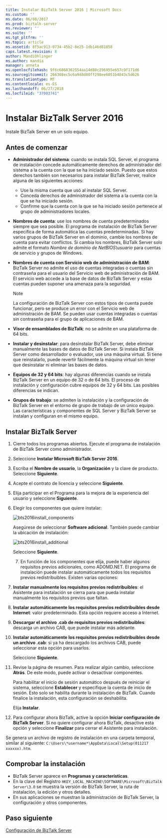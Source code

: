 ```yaml
---
title: Instalar BizTalk Server 2016 | Microsoft Docs
ms.custom: ''
ms.date: 06/08/2017
ms.prod: biztalk-server
ms.reviewer: ''
ms.suite: ''
ms.tgt_pltfrm: ''
ms.topic: article
ms.assetid: 8f5ac913-0734-45b2-8e25-1db146d81858
caps.latest.revision: 8
author: MandiOhlinger
ms.author: mandia
manager: anneta
ms.openlocfilehash: 9f6c6868302554aa14d80c296955e657c9f171d6
ms.sourcegitcommit: 266308ec5c6a9d8d80ff298ee6051b4843c5d626
ms.translationtype: MT
ms.contentlocale: es-ES
ms.lasthandoff: 06/27/2018
ms.locfileid: "37003741"
---
```

# <a name="install-biztalk-server-2016"></a>Instalar BizTalk Server 2016
Instale BizTalk Server en un solo equipo.

## <a name="before-you-get-started"></a>Antes de comenzar

* **Administrador del sistema**: cuando se instala SQL Server, el programa de instalación concede automáticamente derechos de administrador del sistema a la cuenta con la que se ha iniciado sesión. Puesto que estos derechos también son necesarios para instalar BizTalk Server, realice alguna de las siguientes acciones:
  * Use la misma cuenta que usó al instalar SQL Server.
  * Conceda derechos de administrador del sistema a la cuenta con la que se ha iniciado sesión.
  * Confirme que la cuenta con la que se ha iniciado sesión pertenece al grupo de administradores locales.
* **Nombres de cuenta**: use los nombres de cuenta predeterminados siempre que sea posible. El programa de instalación de BizTalk Server especifica de forma automática las cuentas predeterminadas. Si hay varios grupos de BizTalk Server en el dominio, cambie los nombres de cuenta para evitar conflictos. Si cambia los nombres, BizTalk Server solo admite el formato *Nombre de dominio de NetBIOS\usuario* para cuentas de servicio y grupos de Windows.
* **Nombres de cuenta con Servicio web de administración de BAM**: BizTalk Server no admite el uso de cuentas integradas o cuentas sin contraseña para el usuario del Servicio web de administración de BAM. El servicio web accede a la base de datos de BizTalk Server y estas cuentas pueden suponer una amenaza para la seguridad.

    > [!NOTE] 
    > La configuración de BizTalk Server con estos tipos de cuenta puede funcionar, pero se produce un error con el Servicio web de administración de BAM. Se pueden usar cuentas integradas o cuentas sin contraseña para el grupo de aplicaciones de BAM.

* **Visor de ensamblados de BizTalk**: no se admite en una plataforma de 64 bits. 
* **Instalar y desinstalar**: para desinstalar BizTalk Server, debe eliminar manualmente las bases de datos de BizTalk Server. Si instala BizTalk Server como desarrollador o evaluador, use una máquina virtual. Si tiene que reinstalarlo, puede revertir fácilmente la máquina virtual sin tener que desinstalar ni eliminar las bases de datos.
* **Equipos de 32 y 64 bits**: hay algunas diferencias cuando se instala BizTalk Server en un equipo de 32 o de 64 bits. El proceso de instalación y configuración cubre equipos de 32 y 64 bits. Las posibles diferencias se indican.
* **Grupos de trabajo**: se admiten la instalación y la configuración de BizTalk Server en el entorno de grupo de trabajo de un único equipo. Las características y componentes de SQL Server y BizTalk Server se instalan y configuran en el mismo equipo.


## <a name="install-biztalk-server"></a>Instalar BizTalk Server
1. Cierre todos los programas abiertos. Ejecute el programa de instalación de BizTalk Server como administrador.
2. Seleccione **Instalar Microsoft BizTalk Server 2016**.
3. Escriba el **Nombre de usuario**, la **Organización** y la clave de producto. Seleccione **Siguiente**.
4. Acepte el contrato de licencia y seleccione **Siguiente**.
5. Elija participar en el Programa para la mejora de la experiencia del usuario y seleccione **Siguiente**.
6. Elegir los componentes que quiere instalar:

    ![bts2016install_components](../install-and-config-guides/media/bts2016install-components.gif)
  
    Asegúrese de seleccionar **Software adicional**. También puede cambiar la ubicación de instalación: 
  
    ![bts2016install_additional](../install-and-config-guides/media/bts2016install-additional.gif)

    Seleccione **Siguiente**.   
  
   7. En función de los componentes que elija, puede haber algunos requisitos previos adicionales, como ADOMD.NET. El programa de instalación puede instalar automáticamente todos los requisitos previos redistribuibles. Existen varias opciones:
7. **Instalar manualmente los requisitos previos redistribuibles**: el Asistente para instalación se cierra para que pueda instalar manualmente los requisitos previos que faltan.
8. **Instalar automáticamente los requisitos previos redistribuibles desde Internet**: valor predeterminado. Esta opción requiere acceso a Internet.
9. **Descargar el archivo .cab de requisitos previos redistribuibles**: descarga un archivo CAB, que puede instalar más adelante.
10. **Instalar automáticamente los requisitos previos redistribuibles desde un archivo .cab**: si ya ha descargado los archivos CAB, puede seleccionar esta opción para usarlos. 

    Seleccione **Siguiente**.
  
11. Revise la página de resumen. Para realizar algún cambio, seleccione **Atrás**. De este modo, puede activar o desactivar componentes. 

      Para habilitar el inicio de sesión automático después de reiniciar el sistema, seleccione **Establecer** y especifique la cuenta de inicio de sesión. Esto solo se habilita durante la instalación de BizTalk. Cuando finalice la instalación, esta configuración se deshabilita. 

     Elija **Instalar**.
  
12. Para configurar ahora BizTalk, active la opción **Iniciar configuración de BizTalk Server**. Si no quiere configurar ahora BizTalk, desactive esta opción y seleccione **Finalizar** para cerrar el Asistente para instalación. 

Se genera un archivo de registro de instalación en una carpeta temporal, similar al siguiente: `C:\Users\*username*\AppData\Local\Setup(011217 xxxxxx).htm`.
  
## <a name="check-the-installation"></a>Comprobar la instalación

* BizTalk Server aparece en **Programas y características**.
* En la clave del Registro `HKEY_LOCAL_MACHINE\SOFTWARE\Microsoft\BizTalk Server\3.0` se muestra la versión de BizTalk Server, la ruta de instalación, la edición y otros detalles.
* En sus aplicaciones se muestran la administración de BizTalk Server, la configuración y otros componentes. 

## <a name="next-step"></a>Paso siguiente
[Configuración de BizTalk Server](../install-and-config-guides/configure-biztalk-server.md)